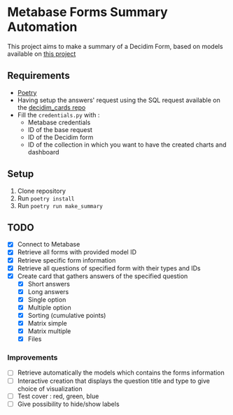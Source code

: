 # Metabase Forms Summary Automation
This project aims to make a summary of a Decidim Form, based on models available on [this project](https://github.com/OpenSourcePolitics/metabase_automation/)

## Requirements
- [Poetry](https://python-poetry.org/)
- Having setup the answers' request using the SQL request available on the [decidim_cards repo]()
- Fill the `credentials.py` with :
    - Metabase credentials
    - ID of the base request
    - ID of the Decidim form
    - ID of the collection in which you want to have the created charts and dashboard

## Setup
1. Clone repository
2. Run `poetry install`
3. Run `poetry run make_summary`

## TODO
- [x] Connect to Metabase
- [x] Retrieve all forms with provided model ID
- [x] Retrieve specific form information
- [x] Retrieve all questions of specified form with their types and IDs
- [x] Create card that gathers answers of the specified question
    - [x] Short answers
    - [x] Long answers
    - [x] Single option
    - [x] Multiple option
    - [x] Sorting (cumulative points)
    - [x] Matrix simple
    - [x] Matrix multiple
    - [x] Files

### Improvements
- [ ] Retrieve automatically the models which contains the forms information
- [ ] Interactive creation that displays the question title and type to give choice of visualization
- [ ] Test cover : red, green, blue
- [ ] Give possibility to hide/show labels
